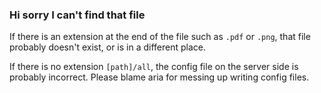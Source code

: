 <div class="lecture">

### Hi sorry I can't find that file

If there is an extension at the end of the file such as `.pdf` or `.png`, that file probably doesn't
exist, or is in a different place.

If there is no extension `[path]/all`, the config file on the server side is probably incorrect.
Please blame aria for messing up writing config files.

</div>